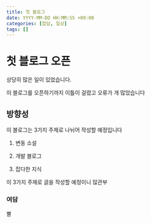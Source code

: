 ```yaml
---
title: 첫 블로그
date: YYYY-MM-DD HH:MM:SS +09:00
categories: [잡담, 일상]
tags: []
---
```


# 첫 블로그 오픈

상당히 많은 일이 있었습니다.

이 블로그를 오픈하기까지 이틀이 걸렸고 오류가 개 많았습니다

## 방향성

이 블로그는 3가지 주제로 나뉘어 작성할 예정입니다

1. 변동 소설

2. 개발 블로그

3. 잡다한 지식

이 3가지 주제로 글을 작성할 예정이니 많관부

### 여담

뿡
